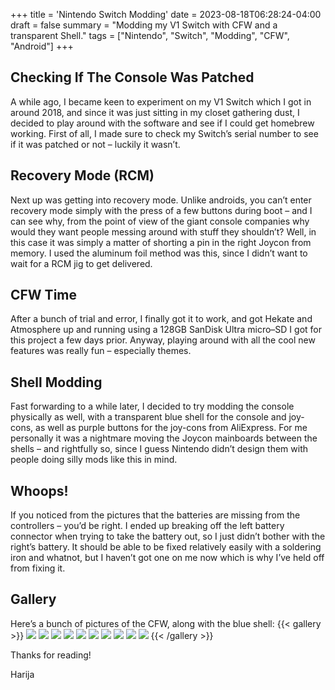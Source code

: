 +++
title = 'Nintendo Switch Modding'
date = 2023-08-18T06:28:24-04:00
draft = false
summary = "Modding my V1 Switch with CFW and a transparent Shell."
tags = ["Nintendo", "Switch", "Modding", "CFW", "Android"]
+++
## Checking If The Console Was Patched
A while ago, I became keen to experiment on my V1 Switch which I got in around 2018, and since it was just sitting in my closet gathering dust, I decided to play around with the software and see if I could get homebrew working. First of all, I made sure to check my Switch’s serial number to see if it was patched or not – luckily it wasn’t. 
## Recovery Mode (RCM)
Next up was getting into recovery mode. Unlike androids, you can’t enter recovery mode simply with the press of a few buttons during boot – and I can see why, from the point of view of the giant console companies why would they want people messing around with stuff they shouldn’t? Well, in this case it was simply a matter of shorting a pin in the right Joycon from memory. I used the aluminum foil method was this, since I didn’t want to wait for a RCM jig to get delivered. 
## CFW Time
After a bunch of trial and error, I finally got it to work, and got Hekate and Atmosphere up and running using a 128GB SanDisk Ultra micro–SD I got for this project a few days prior. Anyway, playing around with all the cool new features was really fun – especially themes. 
## Shell Modding
Fast forwarding to a while later, I decided to try modding the console physically as well, with a transparent blue shell for the console and joy-cons, as well as purple buttons for the joy-cons from AliExpress. For me personally it was a nightmare moving the Joycon mainboards between the shells – and rightfully so, since I guess Nintendo didn’t design them with people doing silly mods like this in mind. 
## Whoops!
If you noticed from the pictures that the batteries are missing from the controllers – you’d be right. I ended up breaking off the left battery connector when trying to take the battery out, so I just didn’t bother with the right’s battery. It should be able to be fixed relatively easily with a soldering iron and whatnot, but I haven’t got one on me now which is why I’ve held off from fixing it. 
## Gallery
Here’s a bunch of pictures of the CFW, along with the blue shell:
{{< gallery >}}
  <img src="/img/switch/lockscreen.jpg" class="grid-w33" />
  <img src="/img/switch/back.jpg" class="grid-w33" />
  <img src="/img/switch/hbmenu.jpg" class="grid-w33" />
  <img src="/img/switch/hekate.jpg" class="grid-w33" />
  <img src="/img/switch/higurashi.jpg" class="grid-w33" />
  <img src="/img/switch/homescreen.jpg" class="grid-w33" />
  <img src="/img/switch/leftjc1.jpg" class="grid-w33" />
  <img src="/img/switch/leftjc2.jpg" class="grid-w33" />
  <img src="/img/switch/lockscreen.jpg" class="grid-w33" />
  <img src="/img/switch/settings.jpg" class="grid-w33" />
{{< /gallery >}}


Thanks for reading!


Harija